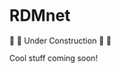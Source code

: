 # RDMnet

:construction_worker: :construction: Under Construction :hammer: :wrench:

Cool stuff coming soon!
